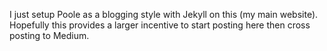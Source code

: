 
I just setup Poole as a blogging style with Jekyll on this (my main website).
Hopefully this provides a larger incentive to start posting here then cross posting to Medium.
